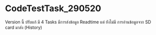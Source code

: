 # CodeTestTask_290520
Version นี้  ปรับแก้ มี  4 Tasks มีการส่งข้อมูล Readtime  แต่ ยังไม่มี การอ่านข้อมูลจาก SD card มาส่ง (History) 
